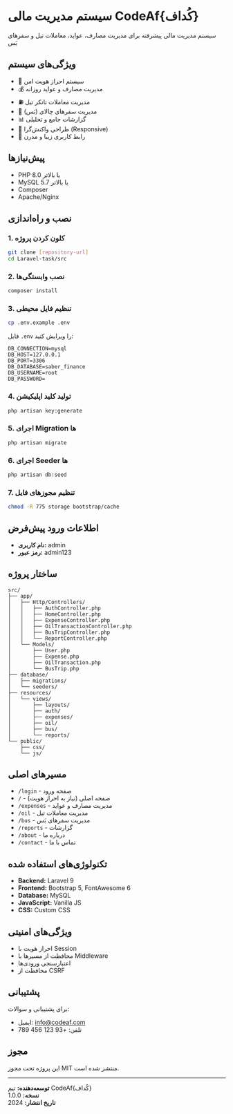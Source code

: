 # سیستم مدیریت مالی CodeAf{کُداف}

سیستم مدیریت مالی پیشرفته برای مدیریت مصارف، عواید، معاملات تیل و سفرهای بَس

## ویژگی‌های سیستم

- 🔐 سیستم احراز هویت امن
- 💰 مدیریت مصارف و عواید روزانه
- ⛽ مدیریت معاملات تانکر تیل
- 🚌 مدیریت سفرهای چالای (بَس)
- 📊 گزارشات جامع و تحلیلی
- 📱 طراحی واکنش‌گرا (Responsive)
- 🎨 رابط کاربری زیبا و مدرن

## پیش‌نیازها

- PHP 8.0 یا بالاتر
- MySQL 5.7 یا بالاتر
- Composer
- Apache/Nginx

## نصب و راه‌اندازی

### 1. کلون کردن پروژه
```bash
git clone [repository-url]
cd Laravel-task/src
```

### 2. نصب وابستگی‌ها
```bash
composer install
```

### 3. تنظیم فایل محیطی
```bash
cp .env.example .env
```

فایل `.env` را ویرایش کنید:
```env
DB_CONNECTION=mysql
DB_HOST=127.0.0.1
DB_PORT=3306
DB_DATABASE=saber_finance
DB_USERNAME=root
DB_PASSWORD=
```

### 4. تولید کلید اپلیکیشن
```bash
php artisan key:generate
```

### 5. اجرای Migration ها
```bash
php artisan migrate
```

### 6. اجرای Seeder ها
```bash
php artisan db:seed
```

### 7. تنظیم مجوزهای فایل
```bash
chmod -R 775 storage bootstrap/cache
```

## اطلاعات ورود پیش‌فرض

- **نام کاربری:** admin
- **رمز عبور:** admin123

## ساختار پروژه

```
src/
├── app/
│   ├── Http/Controllers/
│   │   ├── AuthController.php
│   │   ├── HomeController.php
│   │   ├── ExpenseController.php
│   │   ├── OilTransactionController.php
│   │   ├── BusTripController.php
│   │   └── ReportController.php
│   └── Models/
│       ├── User.php
│       ├── Expense.php
│       ├── OilTransaction.php
│       └── BusTrip.php
├── database/
│   ├── migrations/
│   └── seeders/
├── resources/
│   └── views/
│       ├── layouts/
│       ├── auth/
│       ├── expenses/
│       ├── oil/
│       ├── bus/
│       └── reports/
└── public/
    ├── css/
    └── js/
```

## مسیرهای اصلی

- `/login` - صفحه ورود
- `/` - صفحه اصلی (نیاز به احراز هویت)
- `/expenses` - مدیریت مصارف و عواید
- `/oil` - مدیریت معاملات تیل
- `/bus` - مدیریت سفرهای بَس
- `/reports` - گزارشات
- `/about` - درباره ما
- `/contact` - تماس با ما

## تکنولوژی‌های استفاده شده

- **Backend:** Laravel 9
- **Frontend:** Bootstrap 5, FontAwesome 6
- **Database:** MySQL
- **JavaScript:** Vanilla JS
- **CSS:** Custom CSS

## ویژگی‌های امنیتی

- احراز هویت با Session
- محافظت از مسیرها با Middleware
- اعتبارسنجی ورودی‌ها
- محافظت از CSRF

## پشتیبانی

برای پشتیبانی و سوالات:
- ایمیل: info@codeaf.com
- تلفن: +93 123 456 789

## مجوز

این پروژه تحت مجوز MIT منتشر شده است.

---

**توسعه‌دهنده:** تیم CodeAf{کُداف}  
**نسخه:** 1.0.0  
**تاریخ انتشار:** 2024
